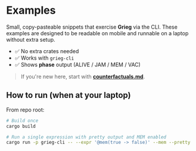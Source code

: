 # Examples

Small, copy-pasteable snippets that exercise **Grieg** via the CLI. These examples are designed to be readable on mobile and runnable on a laptop without extra setup.

- ✅ No extra crates needed
- ✅ Works with `grieg-cli`
- ✅ Shows **phase** output (ALIVE / JAM / MEM / VAC)

> If you're new here, start with **[counterfactuals.md](./counterfactuals.md)**.

## How to run (when at your laptop)

From repo root:

```bash
# Build once
cargo build

# Run a single expression with pretty output and MEM enabled
cargo run -p grieg-cli -- --expr '@mem(true -> false)' --mem --pretty